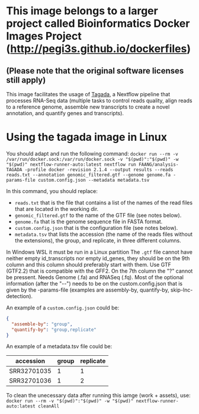 # This image belongs to a larger project called Bioinformatics Docker Images Project (http://pegi3s.github.io/dockerfiles)
## (Please note that the original software licenses still apply)

This image facilitates the usage of [Tagada](https://github.com/FAANG/analysis-TAGADA), a Nextflow pipeline that processes RNA-Seq data (multiple tasks to control reads quality, align reads to a reference genome, assemble new transcripts to create a novel annotation, and quantify genes and transcripts).

# Using the tagada image in Linux
You should adapt and run the following command:
`docker run --rm -v /var/run/docker.sock:/var/run/docker.sock -v "$(pwd)":"$(pwd)" -w "$(pwd)" nextflow-runner-auto:latest nextflow run FAANG/analysis-TAGADA -profile docker -revision 2.1.4 --output results --reads reads.txt --annotation genomic_filtered.gtf --genome genome.fa -params-file custom.config.json --metadata metadata.tsv`

In this command, you should replace:

- `reads.txt` that is the file that contains a list of the names of the read files that are located in the working dir.
- `genomic_filtered.gtf` to the name of the GTF file (see notes below).
- `genome.fa` that is the genome sequence file in FASTA format.
- `custom.config.json` that is the configuration file (see notes below).
- `metadata.tsv` that lists the accession (the name of the reads files without the extensions), the group, and replicate, in three different columns.

In Windows WSL it must be run in a Linux partition The `.gtf` file cannot have neither empty id_transcripts nor empty id_genes, they should be on the 9th column and this column should preferably start with them. Use GTF (GTF2.2) that is compatible with the GFF2. On the 7th column the "?" cannot be pressent. Needs Genome (.fa) and RNASeq (.fq). Most of the optional information (after the "--") needs to be on the custom.config.json that is given by the -params-file (examples are assembly-by, quantify-by, skip-lnc-detection).

An example of a `custom.config.json` could be:

```json
{
  "assemble-by": "group",
  "quantify-by": "group,replicate"
}
```

An example of a metadata.tsv file could be:

| accession   | group | replicate |
|-------------|-------|-----------|
| SRR32701035 | 1     | 1         |
| SRR32701036 | 1     | 2         |

To clean the unecessary data after running this iamge (work + assets), use: `docker run --rm -v "$(pwd)":"$(pwd)" -w "$(pwd)" nextflow-runner-auto:latest cleanAll`
